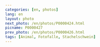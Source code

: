 ```yaml
---
categories: [en, photos]
lang: en
layout: photo
next_photo: /en/photos/P0000424.html
picname: P0000427
prev_photo: /en/photos/P0000426.html
tags: [Animal, Fotofalle, Stachelschwein]
---
```

